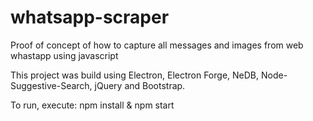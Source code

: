 # whatsapp-scraper
Proof of concept of how to capture all messages and images from web whastapp using javascript

This project was build using Electron, Electron Forge, NeDB, Node-Suggestive-Search, jQuery and Bootstrap.

To run, execute: npm install & npm start

